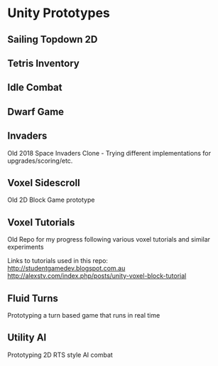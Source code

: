 # Unity Prototypes

## Sailing Topdown 2D

## Tetris Inventory

## Idle Combat

## Dwarf Game

## Invaders
Old 2018 Space Invaders Clone - Trying different implementations for upgrades/scoring/etc.

## Voxel Sidescroll
Old 2D Block Game prototype

## Voxel Tutorials
Old Repo for my progress following various voxel tutorials and similar experiments

Links to tutorials used in this repo:  
http://studentgamedev.blogspot.com.au  
http://alexstv.com/index.php/posts/unity-voxel-block-tutorial  

## Fluid Turns
Prototyping a turn based game that runs in real time

## Utility AI
Prototyping 2D RTS style AI combat